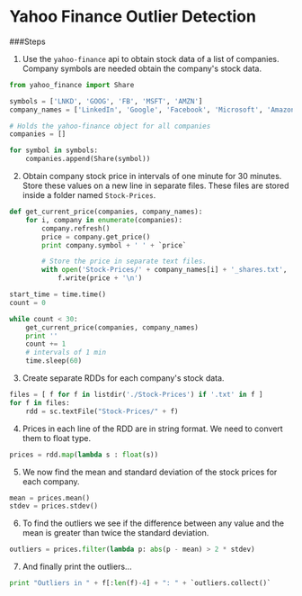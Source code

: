 # Yahoo Finance Outlier Detection

###Steps

1. Use the `yahoo-finance` api to obtain stock data of a list of companies. Company
symbols are needed obtain the company's stock data.

  ```python
  from yahoo_finance import Share

  symbols = ['LNKD', 'GOOG', 'FB', 'MSFT', 'AMZN']
  company_names = ['LinkedIn', 'Google', 'Facebook', 'Microsoft', 'Amazon']

  # Holds the yahoo-finance object for all companies
  companies = []

  for symbol in symbols:
      companies.append(Share(symbol))
  ```

2. Obtain company stock price in intervals of one minute for 30 minutes. Store
these values on a new line in separate files. These files are stored inside a
folder named `Stock-Prices`.

  ```python
  def get_current_price(companies, company_names):
      for i, company in enumerate(companies):
          company.refresh()
          price = company.get_price()
          print company.symbol + ' ' + `price`

          # Store the price in separate text files.
          with open('Stock-Prices/' + company_names[i] + '_shares.txt', 'a') as f:
              f.write(price + '\n')

  start_time = time.time()
  count = 0

  while count < 30:
      get_current_price(companies, company_names)
      print ''
      count += 1
      # intervals of 1 min
      time.sleep(60)
  ```

3. Create separate RDDs for each company's stock data.

  ```python
  files = [ f for f in listdir('./Stock-Prices') if '.txt' in f ]
  for f in files:
      rdd = sc.textFile("Stock-Prices/" + f)
  ```

4. Prices in each line of the RDD are in string format. We need to convert them
to float type.

  ```python
  prices = rdd.map(lambda s : float(s))
  ```

5. We now find the mean and standard deviation of the stock prices for each company.

  ```python
  mean = prices.mean()
  stdev = prices.stdev()
  ```

6. To find the outliers we see if the difference between any value and the mean
is greater than twice the standard deviation.

  ```python
  outliers = prices.filter(lambda p: abs(p - mean) > 2 * stdev)
  ```
7. And finally print the outliers...

  ```python
  print "Outliers in " + f[:len(f)-4] + ": " + `outliers.collect()`
  ```
